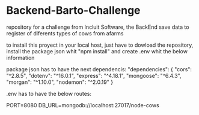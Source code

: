 # Backend-Barto-Challenge
repository for a challenge from Incluit Software, the BackEnd save data to register of diferents types of cows from afarms 

to install this proyect in your local host, just have to dowload the repository, install the package json whit "npm install" and create .env whit the below information

package json has to have the next dependencis:
  "dependencies": {
        "cors": "^2.8.5",
        "dotenv": "^16.0.1",
        "express": "^4.18.1",
        "mongoose": "^6.4.3",
        "morgan": "^1.10.0",
        "nodemon": "^2.0.19"
      }
     
 .env has to have the below routes:
 
PORT=8080
DB_URL=mongodb://localhost:27017/node-cows
